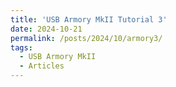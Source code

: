```yaml
---
title: 'USB Armory MkII Tutorial 3'
date: 2024-10-21
permalink: /posts/2024/10/armory3/
tags:
  - USB Armory MkII
  - Articles
---
```

